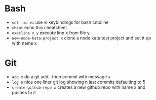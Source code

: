 # Bash

 * `set -io vi` use vi keybindings for bash cmdline
 * `cheat` echo this cheatsheet
 * `execline x y` execute line x from file y
 * `new-node-kata-project x` clone a node kata test project and set it up with name x

# Git

 * `acg x` do a git add . then commit with message x
 * `log n` nice one liner git log showing n last commits defaulting to 5
 * `create-github-repo x` creates a new github repo with name x and pushes to it

